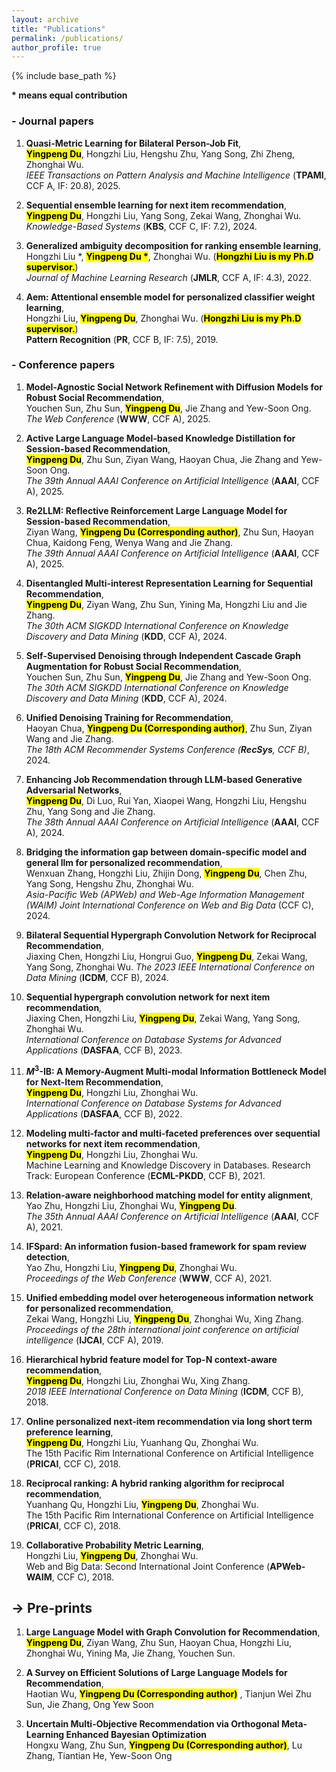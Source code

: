 ```yaml
---
layout: archive
title: "Publications"
permalink: /publications/
author_profile: true
---
```


{% include base_path %}

**$\ast$ means equal contribution**


### - Journal papers

1. **Quasi-Metric Learning for Bilateral Person-Job Fit**,  
**<mark>Yingpeng Du</mark>**, Hongzhi Liu, Hengshu Zhu, Yang Song, Zhi Zheng, Zhonghai Wu.   
*IEEE Transactions on Pattern Analysis and Machine Intelligence* (**TPAMI**, CCF A, IF: 20.8), 2025.

2. **Sequential ensemble learning for next item recommendation**,   
**<mark>Yingpeng Du</mark>**, Hongzhi Liu, Yang Song, Zekai Wang, Zhonghai Wu.
*Knowledge-Based Systems* (**KBS**, CCF C, IF: 7.2), 2024.

3. **Generalized ambiguity decomposition for ranking ensemble learning**,   
Hongzhi Liu $\ast$, **<mark>Yingpeng Du $\ast$</mark>**, Zhonghai Wu. (**<mark>Hongzhi Liu is my Ph.D supervisor.</mark>**)   
*Journal of Machine Learning Research* (**JMLR**, CCF A, IF: 4.3), 2022.

4. **Aem: Attentional ensemble model for personalized classifier weight learning**,   
Hongzhi Liu, **<mark>Yingpeng Du</mark>**, Zhonghai Wu. (**<mark>Hongzhi Liu is my Ph.D supervisor.</mark>**)   
**Pattern Recognition** (**PR**, CCF B, IF: 7.5), 2019.


### - Conference papers


1. **Model-Agnostic Social Network Refinement with Diffusion Models for Robust Social Recommendation**,   
Youchen Sun, Zhu Sun, **<mark>Yingpeng Du</mark>**, Jie Zhang and Yew-Soon Ong.   
*The Web Conference* (**WWW**, CCF A), 2025.

2. **Active Large Language Model-based Knowledge Distillation for Session-based Recommendation**,   
**<mark>Yingpeng Du</mark>**, Zhu Sun, Ziyan Wang, Haoyan Chua, Jie Zhang and Yew-Soon Ong.   
*The 39th Annual AAAI Conference on Artificial Intelligence* (**AAAI**, CCF A), 2025.

3. **Re2LLM: Reflective Reinforcement Large Language Model for Session-based Recommendation**,   
Ziyan Wang, **<mark> Yingpeng Du (Corresponding author)</mark>**, Zhu Sun, Haoyan Chua, Kaidong Feng, Wenya Wang and Jie Zhang.   
*The 39th Annual AAAI Conference on Artificial Intelligence* (**AAAI**, CCF A), 2025.

4. **Disentangled Multi-interest Representation Learning for Sequential Recommendation**,   
**<mark>Yingpeng Du</mark>**, Ziyan Wang, Zhu Sun, Yining Ma, Hongzhi Liu and Jie Zhang.   
*The 30th ACM SIGKDD International Conference on Knowledge Discovery and Data Mining* (**KDD**, CCF A), 2024.

5. **Self-Supervised Denoising through Independent Cascade Graph Augmentation for Robust Social Recommendation**,   
Youchen Sun, Zhu Sun, **<mark>Yingpeng Du</mark>**, Jie Zhang and Yew-Soon Ong.   
*The 30th ACM SIGKDD International Conference on Knowledge Discovery and Data Mining* (**KDD**, CCF A), 2024.

6. **Unified Denoising Training for Recommendation**,   
Haoyan Chua, **<mark> Yingpeng Du (Corresponding author)</mark>**, Zhu Sun, Ziyan Wang and Jie Zhang.   
*The 18th ACM Recommender Systems Conference (**RecSys**, CCF B)*, 2024.

7. **Enhancing Job Recommendation through LLM-based Generative Adversarial Networks**,   
**<mark>Yingpeng Du</mark>**, Di Luo, Rui Yan, Xiaopei Wang, Hongzhi Liu, Hengshu Zhu, Yang Song and Jie Zhang.   
*The 38th Annual AAAI Conference on Artificial Intelligence* (**AAAI**, CCF A), 2024.

8. **Bridging the information gap between domain-specific model and general llm for personalized recommendation**,   
Wenxuan Zhang, Hongzhi Liu, Zhijin Dong, **<mark>Yingpeng Du</mark>**, Chen Zhu, Yang Song, Hengshu Zhu, Zhonghai Wu.   
*Asia-Pacific Web (APWeb) and Web-Age Information Management (WAIM) Joint International Conference on Web and Big Data* (CCF C), 2024.

9. **Bilateral Sequential Hypergraph Convolution Network for Reciprocal Recommendation**,   
Jiaxing Chen, Hongzhi Liu, Hongrui Guo, **<mark>Yingpeng Du</mark>**, Zekai Wang, Yang Song, Zhonghai Wu.
*The 2023 IEEE International Conference on Data Mining* (**ICDM**, CCF B), 2024.

10. **Sequential hypergraph convolution network for next item recommendation**,   
Jiaxing Chen, Hongzhi Liu, **<mark>Yingpeng Du</mark>**, Zekai Wang, Yang Song, Zhonghai Wu.   
*International Conference on Database Systems for Advanced Applications* (**DASFAA**, CCF B), 2023.

11. **$M^3$-IB: A Memory-Augment Multi-modal Information Bottleneck Model for Next-Item Recommendation**,   
**<mark>Yingpeng Du</mark>**, Hongzhi Liu, Zhonghai Wu.   
*International Conference on Database Systems for Advanced Applications* (**DASFAA**, CCF B), 2022.

12. **Modeling multi-factor and multi-faceted preferences over sequential networks for next item recommendation**,   
**<mark>Yingpeng Du</mark>**, Hongzhi Liu, Zhonghai Wu.   
Machine Learning and Knowledge Discovery in Databases. Research Track: European Conference (**ECML-PKDD**, CCF B), 2021.

13. **Relation-aware neighborhood matching model for entity alignment**,   
Yao Zhu, Hongzhi Liu, Zhonghai Wu, **<mark>Yingpeng Du</mark>**.   
*The 35th Annual AAAI Conference on Artificial Intelligence* (**AAAI**, CCF A), 2021.

14. **IFSpard: An information fusion-based framework for spam review detection**,   
Yao Zhu, Hongzhi Liu, **<mark>Yingpeng Du</mark>**, Zhonghai Wu.   
*Proceedings of the Web Conference* (**WWW**, CCF A), 2021.

15. **Unified embedding model over heterogeneous information network for personalized recommendation**,   
Zekai Wang, Hongzhi Liu, **<mark>Yingpeng Du</mark>**, Zhonghai Wu, Xing Zhang.   
*Proceedings of the 28th international joint conference on artificial intelligence* (**IJCAI**, CCF A), 2019.

16. **Hierarchical hybrid feature model for Top-N context-aware recommendation**,   
**<mark>Yingpeng Du</mark>**, Hongzhi Liu, Zhonghai Wu, Xing Zhang.   
*2018 IEEE International Conference on Data Mining* (**ICDM**, CCF B), 2018.

17. **Online personalized next-item recommendation via long short term preference learning**,   
**<mark>Yingpeng Du</mark>**, Hongzhi Liu, Yuanhang Qu, Zhonghai Wu.   
The 15th Pacific Rim International Conference on Artificial Intelligence (**PRICAI**, CCF C), 2018.

18. **Reciprocal ranking: A hybrid ranking algorithm for reciprocal recommendation**,   
Yuanhang Qu, Hongzhi Liu, **<mark>Yingpeng Du</mark>**, Zhonghai Wu.   
The 15th Pacific Rim International Conference on Artificial Intelligence (**PRICAI**, CCF C), 2018.

19. **Collaborative Probability Metric Learning**,   
Hongzhi Liu, **<mark>Yingpeng Du</mark>**, Zhonghai Wu.   
Web and Big Data: Second International Joint Conference (**APWeb-WAIM**, CCF C), 2018.


-> Pre-prints
-----
1. **Large Language Model with Graph Convolution for Recommendation**,   
**<mark>Yingpeng Du</mark>**, Ziyan Wang, Zhu Sun, Haoyan Chua, Hongzhi Liu, Zhonghai Wu, Yining Ma, Jie Zhang, Youchen Sun.

2. **A Survey on Efficient Solutions of Large Language Models for Recommendation**,   
Haotian Wu, **<mark> Yingpeng Du (Corresponding author)</mark>** , Tianjun Wei Zhu Sun, Jie Zhang, Ong Yew Soon

3. **Uncertain Multi-Objective Recommendation via Orthogonal Meta-Learning Enhanced Bayesian Optimization**   
Hongxu Wang, Zhu Sun, **<mark> Yingpeng Du (Corresponding author)</mark>**, Lu Zhang, Tiantian He, Yew-Soon Ong


